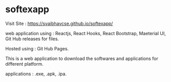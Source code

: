 # softexapp

Visit Site : https://svaibhavcse.github.io/softexapp/

web application using : Reactjs, React Hooks, React Bootstrap, Maeterial UI, Git Hub releases for files.

Hosted using : Git Hub Pages.

This is a web application to download the softwares and applications for different platform.

applications : .exe, .apk, .ipa.
